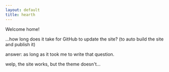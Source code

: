 ```yaml
---
layout: default
title: hearth
---
```


Welcome home!

...how long does it take for GitHub to update the site? (to auto build the site and publish it)

answer: as long as it took me to write that question.


welp, the site works, but the theme doesn't...

